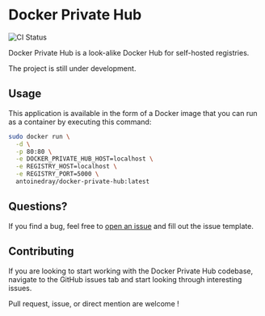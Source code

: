 # Docker Private Hub

![CI Status](https://github.com/antoinedray/docker-private-hub/workflows/CI/badge.svg)

Docker Private Hub is a look-alike Docker Hub for self-hosted registries.

The project is still under development.

## Usage

This application is available in the form of a Docker image that you can run as a container by executing this command:

```sh
sudo docker run \
  -d \
  -p 80:80 \
  -e DOCKER_PRIVATE_HUB_HOST=localhost \
  -e REGISTRY_HOST=localhost \
  -e REGISTRY_PORT=5000 \
  antoinedray/docker-private-hub:latest
```

## Questions?

If you find a bug, feel free to [open an issue](https://github.com/antoinedray/docker-private-hub/issues/new) and fill out the issue template.

## Contributing

If you are looking to start working with the Docker Private Hub codebase, navigate to the GitHub issues tab and start looking through interesting issues.

Pull request, issue, or direct mention are welcome !
